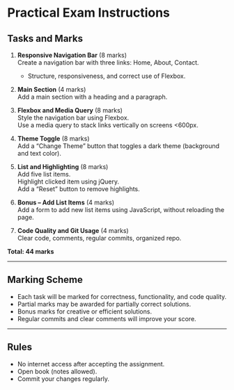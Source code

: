 # Practical Exam Instructions

## Tasks and Marks

1. **Responsive Navigation Bar** (8 marks)  
   Create a navigation bar with three links: Home, About, Contact.  
   - Structure, responsiveness, and correct use of Flexbox.

2. **Main Section** (4 marks)  
   Add a main section with a heading and a paragraph.

3. **Flexbox and Media Query** (8 marks)  
   Style the navigation bar using Flexbox.  
   Use a media query to stack links vertically on screens <600px.

4. **Theme Toggle** (8 marks)  
   Add a “Change Theme” button that toggles a dark theme (background and text color).

5. **List and Highlighting** (8 marks)  
   Add five list items.  
   Highlight clicked item using jQuery.  
   Add a “Reset” button to remove highlights.

6. **Bonus – Add List Items** (4 marks)  
   Add a form to add new list items using JavaScript, without reloading the page.

7. **Code Quality and Git Usage** (4 marks)  
   Clear code, comments, regular commits, organized repo.

**Total: 44 marks**

---

## Marking Scheme

- Each task will be marked for correctness, functionality, and code quality.
- Partial marks may be awarded for partially correct solutions.
- Bonus marks for creative or efficient solutions.
- Regular commits and clear comments will improve your score.

---

## Rules

- No internet access after accepting the assignment.
- Open book (notes allowed).
- Commit your changes regularly.
